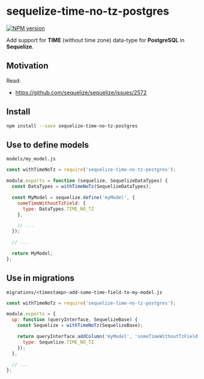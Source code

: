 # sequelize-time-no-tz-postgres

[![NPM version](https://img.shields.io/npm/v/sequelize-time-no-tz-postgres.svg)](https://www.npmjs.com/package/sequelize-time-no-tz-postgres)

Add support for **TIME** (without time zone) data-type for **PostgreSQL** in **Sequelize**.

## Motivation

Read:
-   https://github.com/sequelize/sequelize/issues/2572

## Install

```bash
npm install --save sequelize-time-no-tz-postgres
```

## Use to define models

`models/my_model.js`
```javascript
const withTimeNoTz = require('sequelize-time-no-tz-postgres');

module.exports = function (sequelize, SequelizeDataTypes) {
  const DataTypes = withTimeNoTz(SequelizeDataTypes);

  const MyModel = sequelize.define('myModel', {
    someTimeWithoutTzField: {
      type: DataTypes.TIME_NO_TZ
    },

    // ...
  });

  // ...

  return MyModel;
};
```

## Use in migrations

`migrations/<timestamp>-add-some-time-field-to-my-model.js`
```javascript
const withTimeNoTz = require('sequelize-time-no-tz-postgres');

module.exports = {
  up: function (queryInterface, SequelizeBase) {
    const Sequelize = withTimeNoTz(SequelizeBase);

    return queryInterface.addColumn('myModel', 'someTimeWithoutTzField', {
      type: Sequelize.TIME_NO_TZ
    });
  },

  // ...
};
```
